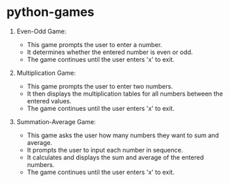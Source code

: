 # python-games

1. Even-Odd Game:
   - This game prompts the user to enter a number.
   - It determines whether the entered number is even or odd.
   - The game continues until the user enters 'x' to exit.

2. Multiplication Game:

   - This game prompts the user to enter two numbers.
   - It then displays the multiplication tables for all numbers between the entered values.
   - The game continues until the user enters 'x' to exit.

3. Summation-Average Game:
   - This game asks the user how many numbers they want to sum and average.
   - It prompts the user to input each number in sequence.
   - It calculates and displays the sum and average of the entered numbers.
   - The game continues until the user enters 'x' to exit.